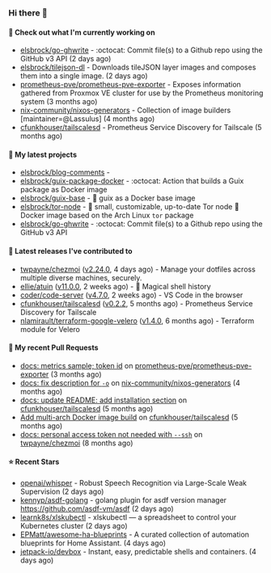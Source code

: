 ### Hi there 👋

#### 👷 Check out what I'm currently working on

- [elsbrock/go-ghwrite](https://github.com/elsbrock/go-ghwrite) - :octocat: Commit file(s) to a Github repo using the GitHub v3 API (2 days ago)
- [elsbrock/tilejson-dl](https://github.com/elsbrock/tilejson-dl) - Downloads tileJSON layer images and composes them into a single image. (2 days ago)
- [prometheus-pve/prometheus-pve-exporter](https://github.com/prometheus-pve/prometheus-pve-exporter) - Exposes information gathered from Proxmox VE cluster for use by the Prometheus monitoring system (3 months ago)
- [nix-community/nixos-generators](https://github.com/nix-community/nixos-generators) - Collection of image builders [maintainer=@Lassulus] (4 months ago)
- [cfunkhouser/tailscalesd](https://github.com/cfunkhouser/tailscalesd) - Prometheus Service Discovery for Tailscale (5 months ago)

#### 🌱 My latest projects

- [elsbrock/blog-comments](https://github.com/elsbrock/blog-comments) - 
- [elsbrock/guix-package-docker](https://github.com/elsbrock/guix-package-docker) - :octocat: Action that builds a Guix package as Docker image
- [elsbrock/guix-base](https://github.com/elsbrock/guix-base) - :whale: guix as a Docker base image
- [elsbrock/tor-node](https://github.com/elsbrock/tor-node) - :rocket: small, customizable, up-to-date Tor node :whale: Docker image based on the Arch Linux `tor` package
- [elsbrock/go-ghwrite](https://github.com/elsbrock/go-ghwrite) - :octocat: Commit file(s) to a Github repo using the GitHub v3 API

#### 🔭 Latest releases I've contributed to

- [twpayne/chezmoi](https://github.com/twpayne/chezmoi) ([v2.24.0](https://github.com/twpayne/chezmoi/releases/tag/v2.24.0), 4 days ago) - Manage your dotfiles across multiple diverse machines, securely.
- [ellie/atuin](https://github.com/ellie/atuin) ([v11.0.0](https://github.com/ellie/atuin/releases/tag/v11.0.0), 2 weeks ago) - 🐢 Magical shell history
- [coder/code-server](https://github.com/coder/code-server) ([v4.7.0](https://github.com/coder/code-server/releases/tag/v4.7.0), 2 weeks ago) - VS Code in the browser
- [cfunkhouser/tailscalesd](https://github.com/cfunkhouser/tailscalesd) ([v0.2.2](https://github.com/cfunkhouser/tailscalesd/releases/tag/v0.2.2), 5 months ago) - Prometheus Service Discovery for Tailscale
- [nlamirault/terraform-google-velero](https://github.com/nlamirault/terraform-google-velero) ([v1.4.0](https://github.com/nlamirault/terraform-google-velero/releases/tag/v1.4.0), 6 months ago) - Terraform module for Velero

#### 🔨 My recent Pull Requests

- [docs: metrics sample; token id](https://github.com/prometheus-pve/prometheus-pve-exporter/pull/114) on [prometheus-pve/prometheus-pve-exporter](https://github.com/prometheus-pve/prometheus-pve-exporter) (3 months ago)
- [docs: fix description for `-o`](https://github.com/nix-community/nixos-generators/pull/154) on [nix-community/nixos-generators](https://github.com/nix-community/nixos-generators) (4 months ago)
- [docs: update README: add installation section](https://github.com/cfunkhouser/tailscalesd/pull/9) on [cfunkhouser/tailscalesd](https://github.com/cfunkhouser/tailscalesd) (5 months ago)
- [Add multi-arch Docker image build](https://github.com/cfunkhouser/tailscalesd/pull/8) on [cfunkhouser/tailscalesd](https://github.com/cfunkhouser/tailscalesd) (5 months ago)
- [docs: personal access token not needed with `--ssh`](https://github.com/twpayne/chezmoi/pull/1818) on [twpayne/chezmoi](https://github.com/twpayne/chezmoi) (8 months ago)

#### ⭐ Recent Stars

- [openai/whisper](https://github.com/openai/whisper) - Robust Speech Recognition via Large-Scale Weak Supervision (2 days ago)
- [kennyp/asdf-golang](https://github.com/kennyp/asdf-golang) - golang plugin for asdf version manager https://github.com/asdf-vm/asdf (2 days ago)
- [learnk8s/xlskubectl](https://github.com/learnk8s/xlskubectl) - xlskubectl — a spreadsheet to control your Kubernetes cluster (2 days ago)
- [EPMatt/awesome-ha-blueprints](https://github.com/EPMatt/awesome-ha-blueprints) - A curated collection of automation blueprints for Home Assistant. (4 days ago)
- [jetpack-io/devbox](https://github.com/jetpack-io/devbox) - Instant, easy, predictable shells and containers. (4 days ago)
